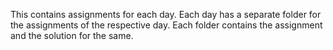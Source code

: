 This contains assignments for each day. Each day has a separate folder for the assignments of the respective day. Each folder contains the assignment and the solution for the same.
